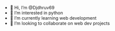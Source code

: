 - 👋 Hi, I’m @Djdhruv69
- 👀 I’m interested in python
- 🌱 I’m currently learning web development
- 💞️ I’m looking to collaborate on web dev projects
<!---

Djdhruv69 is a ✨ special ✨ repository because its `README.md` (this file) appears on your GitHub profile.
You can click the Preview link to take a look at your changes.
--->

